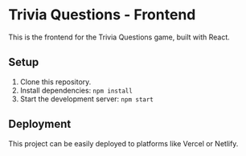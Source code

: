 # Trivia Questions - Frontend

This is the frontend for the Trivia Questions game, built with React.

## Setup

1.  Clone this repository.
2.  Install dependencies: `npm install`
3.  Start the development server: `npm start`

## Deployment

This project can be easily deployed to platforms like Vercel or Netlify.
